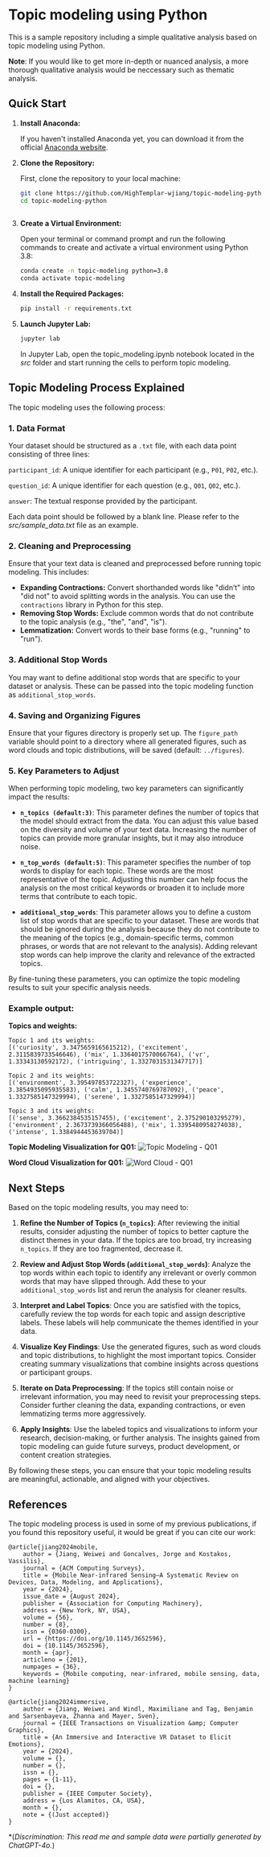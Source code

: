 # Topic modeling using Python
This is a sample repository including a simple qualitative analysis based on topic modeling using Python. 

**Note**: If you would like to get more in-depth or nuanced analysis, a more thorough qualitative analysis would be neccessary such as thematic analysis. 


## Quick Start

1. **Install Anaconda:**

   If you haven't installed Anaconda yet, you can download it from the official [Anaconda website](https://www.anaconda.com/products/distribution).

1. **Clone the Repository:**

   First, clone the repository to your local machine:
   ```bash
   git clone https://github.com/HighTemplar-wjiang/topic-modeling-python.git
   cd topic-modeling-python
    

1. **Create a Virtual Environment:**

   Open your terminal or command prompt and run the following commands to create and activate a virtual environment using Python 3.8:

   ```bash
   conda create -n topic-modeling python=3.8
   conda activate topic-modeling
   

1. **Install the Required Packages:**

   ```bash
   pip install -r requirements.txt
   

1. **Launch Jupyter Lab:**
   ```bash
   jupyter lab
   ```

   
   In Jupyter Lab, open the topic_modeling.ipynb notebook located in the _src_ folder and start running the cells to perform topic modeling.


## Topic Modeling Process Explained
The topic modeling uses the following process:

### 1. Data Format
Your dataset should be structured as a `.txt` file, with each data point consisting of three lines:

`participant_id`: A unique identifier for each participant (e.g., `P01`, `P02`, etc.).

`question_id`: A unique identifier for each question (e.g., `Q01`, `Q02`, etc.).

`answer`: The textual response provided by the participant.


Each data point should be followed by a blank line. Please refer to the _src/sample_data.txt_ file as an example.


### 2. Cleaning and Preprocessing
Ensure that your text data is cleaned and preprocessed before running topic modeling. This includes:
- **Expanding Contractions:** Convert shorthanded words like "didn’t" into "did not" to avoid splitting words in the analysis. You can use the `contractions` library in Python for this step.
- **Removing Stop Words:** Exclude common words that do not contribute to the topic analysis (e.g., "the", "and", "is").
- **Lemmatization:** Convert words to their base forms (e.g., "running" to "run").

### 3. Additional Stop Words
You may want to define additional stop words that are specific to your dataset or analysis. These can be passed into the topic modeling function as `additional_stop_words`.

### 4. Saving and Organizing Figures
Ensure that your figures directory is properly set up. The `figure_path` variable should point to a directory where all generated figures, such as word clouds and topic distributions, will be saved (default: `../figures`). 

### 5. Key Parameters to Adjust
When performing topic modeling, two key parameters can significantly impact the results:

- **`n_topics (default:3)`**: This parameter defines the number of topics that the model should extract from the data. You can adjust this value based on the diversity and volume of your text data. Increasing the number of topics can provide more granular insights, but it may also introduce noise.

- **`n_top_words (default:5)`**: This parameter specifies the number of top words to display for each topic. These words are the most representative of the topic. Adjusting this number can help focus the analysis on the most critical keywords or broaden it to include more terms that contribute to each topic.

- **`additional_stop_words`**: This parameter allows you to define a custom list of stop words that are specific to your dataset. These are words that should be ignored during the analysis because they do not contribute to the meaning of the topics (e.g., domain-specific terms, common phrases, or words that are not relevant to the analysis). Adding relevant stop words can help improve the clarity and relevance of the extracted topics.

By fine-tuning these parameters, you can optimize the topic modeling results to suit your specific analysis needs.

### Example output:

**Topics and weights:**

```
Topic 1 and its weights:
[('curiosity', 3.3475659165615212), ('excitement', 2.3115839733546646), ('mix', 1.3364017570066764), ('vr', 1.33343130592172), ('intriguing', 1.3327031531347717)]

Topic 2 and its weights:
[('environment', 3.395497853722327), ('experience', 3.3854935095935583), ('calm', 1.3455740769787092), ('peace', 1.3327585147329994), ('serene', 1.3327585147329994)]

Topic 3 and its weights:
[('sense', 3.3662384535157455), ('excitement', 2.375290103295279), ('environment', 2.3673739366056488), ('mix', 1.3395480958274038), ('intense', 1.3384944453639704)]
```

**Topic Modeling Visualization for Q01:**
![Topic Modeling - Q01](figures/Q01_topic_modeling.png)

**Word Cloud Visualization for Q01:**
![Word Cloud - Q01](figures/Q01_wordcloud.png)


## Next Steps
Based on the topic modeling results, you may need to:

1. **Refine the Number of Topics (`n_topics`)**: After reviewing the initial results, consider adjusting the number of topics to better capture the distinct themes in your data. If the topics are too broad, try increasing `n_topics`. If they are too fragmented, decrease it.

1. **Review and Adjust Stop Words (`additional_stop_words`)**: Analyze the top words within each topic to identify any irrelevant or overly common words that may have slipped through. Add these to your `additional_stop_words` list and rerun the analysis for cleaner results.

1. **Interpret and Label Topics**: Once you are satisfied with the topics, carefully review the top words for each topic and assign descriptive labels. These labels will help communicate the themes identified in your data.

1. **Visualize Key Findings**: Use the generated figures, such as word clouds and topic distributions, to highlight the most important topics. Consider creating summary visualizations that combine insights across questions or participant groups.

1. **Iterate on Data Preprocessing**: If the topics still contain noise or irrelevant information, you may need to revisit your preprocessing steps. Consider further cleaning the data, expanding contractions, or even lemmatizing terms more aggressively.

1. **Apply Insights**: Use the labeled topics and visualizations to inform your research, decision-making, or further analysis. The insights gained from topic modeling can guide future surveys, product development, or content creation strategies.

By following these steps, you can ensure that your topic modeling results are meaningful, actionable, and aligned with your objectives.


## References
The topic modeling process is used in some of my previous publications, if you found this repository useful, it would be great if you can cite our work:

```
@article{jiang2024mobile,
    author = {Jiang, Weiwei and Goncalves, Jorge and Kostakos, Vassilis},
    journal = {ACM Computing Surveys},
    title = {Mobile Near-infrared Sensing—A Systematic Review on Devices, Data, Modeling, and Applications},
    year = {2024},
    issue_date = {August 2024},
    publisher = {Association for Computing Machinery},
    address = {New York, NY, USA},
    volume = {56},
    number = {8},
    issn = {0360-0300},
    url = {https://doi.org/10.1145/3652596},
    doi = {10.1145/3652596},
    month = {apr},
    articleno = {201},
    numpages = {36},
    keywords = {Mobile computing, near-infrared, mobile sensing, data, machine learning}
}

@article{jiang2024immersive,
    author = {Jiang, Weiwei and Windl, Maximiliane and Tag, Benjamin and Sarsenbayeva, Zhanna and Mayer, Sven},
    journal = {IEEE Transactions on Visualization &amp; Computer Graphics},
    title = {An Immersive and Interactive VR Dataset to Elicit Emotions},
    year = {2024},
    volume = {},
    number = {},
    issn = {},
    pages = {1-11},
    doi = {},
    publisher = {IEEE Computer Society},
    address = {Los Alamitos, CA, USA},
    month = {},
    note = {(Just accepted)}
}

```


*(_Discrimination: This read me and sample data were partially generated by ChatGPT-4o._)

